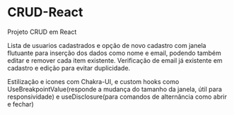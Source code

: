 # CRUD-React
Projeto CRUD em React

Lista de usuarios cadastrados e opção de novo cadastro com janela flutuante para inserção dos dados como nome e email, podendo também editar e remover cada item existente. Verificação de email já existente em cadastro e edição para evitar duplicidade.

Estilização e icones com Chakra-UI, e custom hooks como UseBreakpointValue(responde a mudança do tamanho da janela, útil para responsividade) e useDisclosure(para comandos de alternância como abrir e fechar)
